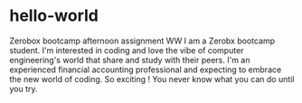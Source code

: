 # hello-world
Zerobox bootcamp afternoon assignment WW
I am a Zerobx bootcamp student. I'm interested in coding and love the vibe of computer engineering's world that share and study with their peers. 
I'm an experienced financial accounting professional and expecting to embrace the new world of coding.
So exciting !
You never know what you can do until you try.
